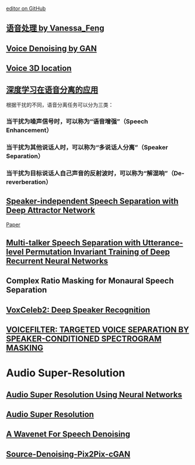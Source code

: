[editor on GitHub](https://github.com/fsword73/jianyang.github.io/edit/master/Speech-Enhancement.md)

## [语音处理 by Vanessa_Feng](http://www.cnblogs.com/Vanessa-Feng/category/1068515.html)
## [Voice Denoising by GAN](https://github.com/ghunkins/Voice-Denoising-AN)
## [Voice 3D location](https://github.com/ghunkins/Binaural-Source-Localization-CNN)
## [深度学习在语音分离的应用 ](https://www.zhihu.com/question/66586141/answer/245148124)

根据干扰的不同，语音分离任务可以分为三类：
### 当干扰为噪声信号时，可以称为“语音增强”（Speech Enhancement）
### 当干扰为其他说话人时，可以称为“多说话人分离”（Speaker Separation）
### 当干扰为目标说话人自己声音的反射波时，可以称为“解混响”（De-reverberation）

## [Speaker-independent Speech Separation with Deep Attractor Network](https://github.com/khaotik/DaNet-Tensorflow)
  [Paper](https://arxiv.org/abs/1707.03634) 

## [Multi-talker Speech Separation with Utterance-level Permutation Invariant Training of Deep Recurrent Neural Networks](https://arxiv.org/pdf/1703.06284.pdf)
## Complex Ratio Masking for Monaural Speech Separation
## [VoxCeleb2: Deep Speaker Recognition](https://github.com/HarryVolek/PyTorch_Speaker_Verification)
## [VOICEFILTER: TARGETED VOICE SEPARATION BY SPEAKER-CONDITIONED SPECTROGRAM MASKING](https://arxiv.org/abs/1810.04826)

# Audio Super-Resolution
## [Audio Super Resolution Using Neural Networks](https://github.com/kuleshov/audio-super-res)
## [Audio Super Resolution](https://github.com/aksh98/Audio_super_Resolution)
## [A Wavenet For Speech Denoising](https://github.com/drethage/speech-denoising-wavenet)
## [Source-Denoising-Pix2Pix-cGAN](https://github.com/ghunkins/Voice-Denoising-AN)
